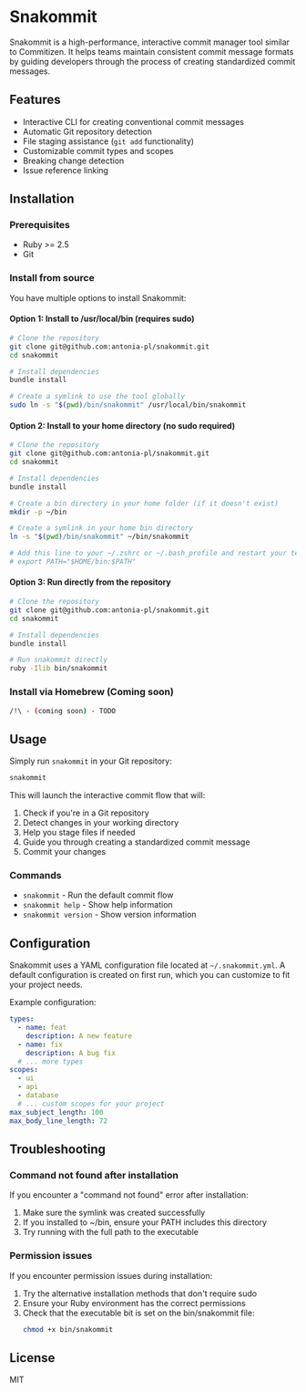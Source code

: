 # Snakommit

Snakommit is a high-performance, interactive commit manager tool similar to Commitizen. It helps teams maintain consistent commit message formats by guiding developers through the process of creating standardized commit messages.

## Features

- Interactive CLI for creating conventional commit messages
- Automatic Git repository detection
- File staging assistance (`git add` functionality)
- Customizable commit types and scopes
- Breaking change detection
- Issue reference linking

## Installation

### Prerequisites

- Ruby >= 2.5
- Git

### Install from source

You have multiple options to install Snakommit:

#### Option 1: Install to /usr/local/bin (requires sudo)

```bash
# Clone the repository
git clone git@github.com:antonia-pl/snakommit.git
cd snakommit

# Install dependencies
bundle install

# Create a symlink to use the tool globally
sudo ln -s "$(pwd)/bin/snakommit" /usr/local/bin/snakommit
```

#### Option 2: Install to your home directory (no sudo required)

```bash
# Clone the repository
git clone git@github.com:antonia-pl/snakommit.git
cd snakommit

# Install dependencies
bundle install

# Create a bin directory in your home folder (if it doesn't exist)
mkdir -p ~/bin

# Create a symlink in your home bin directory
ln -s "$(pwd)/bin/snakommit" ~/bin/snakommit

# Add this line to your ~/.zshrc or ~/.bash_profile and restart your terminal
# export PATH="$HOME/bin:$PATH"
```

#### Option 3: Run directly from the repository

```bash
# Clone the repository
git clone git@github.com:antonia-pl/snakommit.git
cd snakommit

# Install dependencies
bundle install

# Run snakommit directly
ruby -Ilib bin/snakommit
```

### Install via Homebrew (Coming soon)

```bash
/!\ - (coming soon) - TODO
```

## Usage

Simply run `snakommit` in your Git repository:

```bash
snakommit
```

This will launch the interactive commit flow that will:

1. Check if you're in a Git repository
2. Detect changes in your working directory
3. Help you stage files if needed
4. Guide you through creating a standardized commit message
5. Commit your changes

### Commands

- `snakommit` - Run the default commit flow
- `snakommit help` - Show help information
- `snakommit version` - Show version information

## Configuration

Snakommit uses a YAML configuration file located at `~/.snakommit.yml`. A default configuration is created on first run, which you can customize to fit your project needs.

Example configuration:

```yaml
types:
  - name: feat
    description: A new feature
  - name: fix
    description: A bug fix
  # ... more types
scopes:
  - ui
  - api
  - database
  # ... custom scopes for your project
max_subject_length: 100
max_body_line_length: 72
```

## Troubleshooting

### Command not found after installation

If you encounter a "command not found" error after installation:

1. Make sure the symlink was created successfully
2. If you installed to ~/bin, ensure your PATH includes this directory
3. Try running with the full path to the executable

### Permission issues

If you encounter permission issues during installation:

1. Try the alternative installation methods that don't require sudo
2. Ensure your Ruby environment has the correct permissions
3. Check that the executable bit is set on the bin/snakommit file:
   ```bash
   chmod +x bin/snakommit
   ```

## License

MIT
